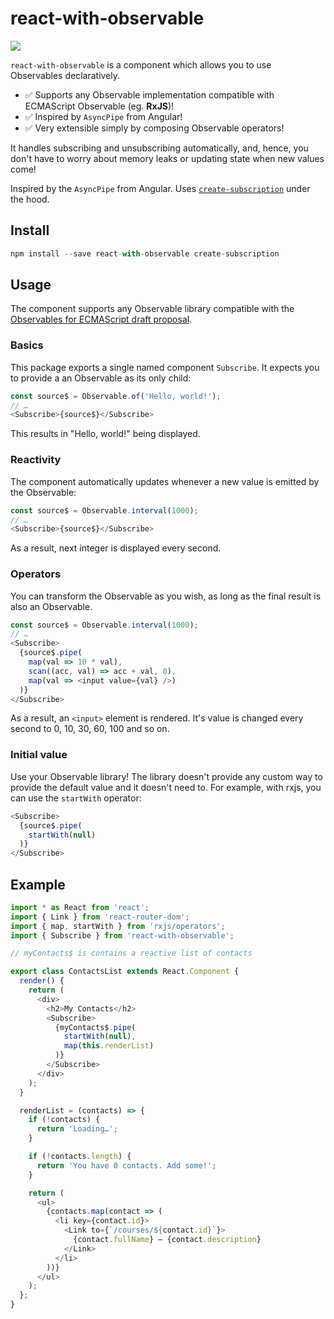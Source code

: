 # react-with-observable
![](https://coveralls.io/repos/github/mmiszy/react-with-observable/badge.svg?branch=master)

`react-with-observable` is a component which allows you to use Observables declaratively.

* ✅ Supports any Observable implementation compatible with ECMAScript Observable (eg. **RxJS**)!
* ✅ Inspired by `AsyncPipe` from Angular!
* ✅ Very extensible simply by composing Observable operators!

It handles subscribing and unsubscribing automatically, and, hence, you don't have to worry about memory leaks or updating state when new values come!

Inspired by the `AsyncPipe` from Angular. Uses [`create-subscription`](https://github.com/facebook/react/tree/master/packages/create-subscription) under the hood.

## Install
```javascript
npm install --save react-with-observable create-subscription
```

## Usage
The component supports any Observable library compatible with the [Observables for ECMAScript draft proposal](https://github.com/tc39/proposal-observable).

### Basics
This package exports a single named component `Subscribe`. It expects you to provide a an Observable as its only child:

```javascript
const source$ = Observable.of('Hello, world!');
// …
<Subscribe>{source$}</Subscribe>
```
This results in "Hello, world!" being displayed.

### Reactivity
The component automatically updates whenever a new value is emitted by the Observable:

```javascript
const source$ = Observable.interval(1000);
// …
<Subscribe>{source$}</Subscribe>
```

As a result, next integer is displayed every second.


### Operators
You can transform the Observable as you wish, as long as the final result is also an Observable.

```javascript
const source$ = Observable.interval(1000);
// …
<Subscribe>
  {source$.pipe(
    map(val => 10 * val),
    scan((acc, val) => acc + val, 0),
    map(val => <input value={val} />)
  )}
</Subscribe>
```
As a result, an `<input>` element is rendered. It's value is changed every second to 0, 10, 30, 60, 100 and so on.

### Initial value
Use your Observable library! The library doesn't provide any custom way to provide the default value and it doesn't need to. For example, with rxjs, you can use the `startWith` operator:

```javascript
<Subscribe>
  {source$.pipe(
    startWith(null)
  )}
</Subscribe>
```

## Example
```javascript
import * as React from 'react';
import { Link } from 'react-router-dom';
import { map, startWith } from 'rxjs/operators';
import { Subscribe } from 'react-with-observable';

// myContacts$ is contains a reactive list of contacts

export class ContactsList extends React.Component {
  render() {
    return (
      <div>
        <h2>My Contacts</h2>
        <Subscribe>
          {myContacts$.pipe(
            startWith(null),
            map(this.renderList)
          )}
        </Subscribe>
      </div>
    );
  }

  renderList = (contacts) => {
    if (!contacts) {
      return 'Loading…';
    }

    if (!contacts.length) {
      return 'You have 0 contacts. Add some!';
    }

    return (
      <ul>
        {contacts.map(contact => (
          <li key={contact.id}>
            <Link to={`/courses/${contact.id}`}>
              {contact.fullName} — {contact.description}
            </Link>
          </li>
        ))}
      </ul>
    );
  };
}
```
